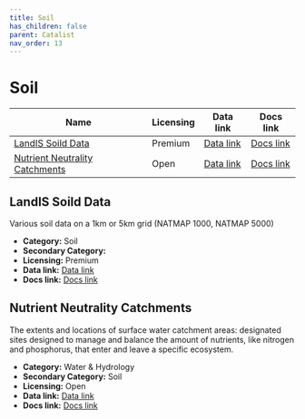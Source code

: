```yaml
---
title: Soil
has_children: false
parent: Catalist
nav_order: 13
---
```


# Soil

| Name                                                              | Licensing | Data link                                                                                                           | Docs link                                                                                       |
| ----------------------------------------------------------------- | --------- | ------------------------------------------------------------------------------------------------------------------- | ----------------------------------------------------------------------------------------------- |
| [LandIS Soild Data](#landis-soild-data)                           | Premium   | [Data link](https://www.landis.org.uk/data/pricer.cfm)                                                              | [Docs link](https://www.landis.org.uk/data/natmap.cfm)                                          |
| [Nutrient Neutrality Catchments](#nutrient-neutrality-catchments) | Open      | [Data link](https://naturalengland-defra.opendata.arcgis.com/datasets/nutrient-neutrality-catchments-england/about) | [Docs link](https://environment.data.gov.uk/defra/c11d1558-7d2f-4a71-9c20-93f02d148ef5/details) |

## LandIS Soild Data

Various soil data on a 1km or 5km grid (NATMAP 1000, NATMAP 5000)

- **Category:** Soil
- **Secondary Category:** 
- **Licensing:** Premium
- **Data link:** [Data link](https://www.landis.org.uk/data/pricer.cfm)
- **Docs link:** [Docs link](https://www.landis.org.uk/data/natmap.cfm)



## Nutrient Neutrality Catchments

The extents and locations of surface water catchment areas: designated sites designed to manage and balance the amount of nutrients, like nitrogen and phosphorus, that enter and leave a specific ecosystem.

- **Category:** Water & Hydrology
- **Secondary Category:** Soil
- **Licensing:** Open
- **Data link:** [Data link](https://naturalengland-defra.opendata.arcgis.com/datasets/nutrient-neutrality-catchments-england/about)
- **Docs link:** [Docs link](https://environment.data.gov.uk/defra/c11d1558-7d2f-4a71-9c20-93f02d148ef5/details)
